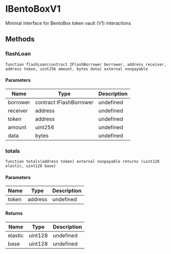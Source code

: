 # IBentoBoxV1





Minimal interface for BentoBox token vault (V1) interactions



## Methods

### flashLoan

```solidity
function flashLoan(contract IFlashBorrower borrower, address receiver, address token, uint256 amount, bytes data) external nonpayable
```





#### Parameters

| Name | Type | Description |
|---|---|---|
| borrower | contract IFlashBorrower | undefined |
| receiver | address | undefined |
| token | address | undefined |
| amount | uint256 | undefined |
| data | bytes | undefined |

### totals

```solidity
function totals(address token) external nonpayable returns (uint128 elastic, uint128 base)
```





#### Parameters

| Name | Type | Description |
|---|---|---|
| token | address | undefined |

#### Returns

| Name | Type | Description |
|---|---|---|
| elastic | uint128 | undefined |
| base | uint128 | undefined |




